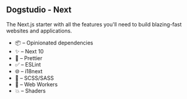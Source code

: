 ## Dogstudio - Next

The Next.js starter with all the features you'll need to build blazing-fast websites and applications.

- :package: – Opinionated dependencies
- :sparkles: – Next 10
- :art: – Prettier
- :white_check_mark: – ESLint
- :globe_with_meridians: – i18next
- :lipstick: – SCSS/SASS
- :construction_worker: – Web Workers
- :boom: – Shaders
